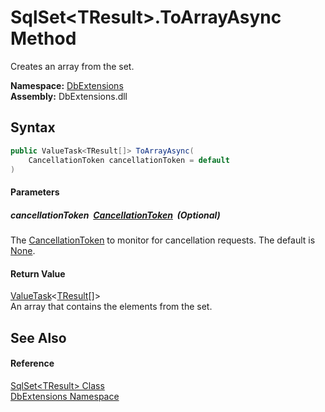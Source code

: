 SqlSet&lt;TResult>.ToArrayAsync Method
======================================
Creates an array from the set.
  
**Namespace:** [DbExtensions][1]  
**Assembly:** DbExtensions.dll

Syntax
------

```csharp
public ValueTask<TResult[]> ToArrayAsync(
	CancellationToken cancellationToken = default
)
```

#### Parameters

##### *cancellationToken*  [CancellationToken][2]  (Optional)
The [CancellationToken][2] to monitor for cancellation requests. The default is [None][3].

#### Return Value
[ValueTask][4]&lt;[TResult][5][]>  
An array that contains the elements from the set.

See Also
--------

#### Reference
[SqlSet&lt;TResult> Class][5]  
[DbExtensions Namespace][1]  

[1]: ../README.md
[2]: https://learn.microsoft.com/dotnet/api/system.threading.cancellationtoken
[3]: https://learn.microsoft.com/dotnet/api/system.threading.cancellationtoken.none
[4]: https://learn.microsoft.com/dotnet/api/system.threading.tasks.valuetask-1
[5]: README.md
